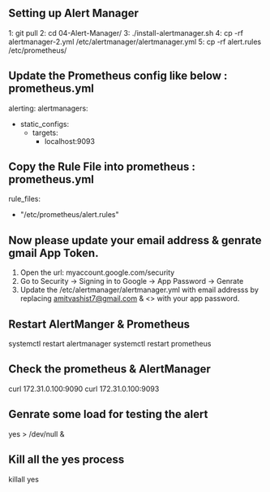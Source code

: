 ## Setting up Alert Manager

1:  git pull
2:  cd 04-Alert-Manager/
3:  ./install-alertmanager.sh
4:  cp -rf alertmanager-2.yml /etc/alertmanager/alertmanager.yml
5:  cp -rf alert.rules /etc/prometheus/

## Update the Prometheus config like below :  prometheus.yml
alerting:
  alertmanagers:
  - static_configs:
    - targets:
      - localhost:9093

## Copy the Rule File into prometheus :  prometheus.yml
rule_files:
  - "/etc/prometheus/alert.rules"

## Now please update your email address & genrate gmail App Token. 
1. Open the url: myaccount.google.com/security
2. Go to Security -> Signing in to Google -> App Password -> Genrate
3. Update the /etc/alertmanager/alertmanager.yml with email addresss by replacing amitvashist7@gmail.com & <<token>> with your app password.


## Restart AlertManger & Prometheus
systemctl restart alertmanager
systemctl restart prometheus

## Check the prometheus & AlertManager 
curl 172.31.0.100:9090
curl 172.31.0.100:9093


## Genrate some load for testing the alert
yes > /dev/null & 


## Kill all the yes process 
killall yes 
